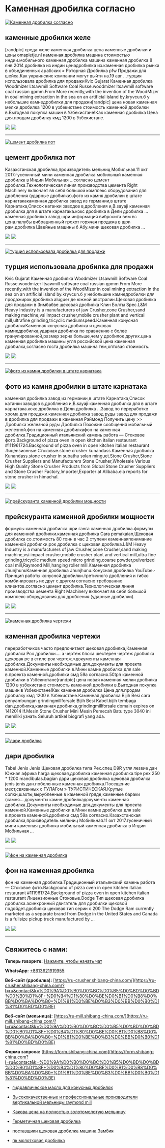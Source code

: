 # Каменная дробилка согласно

<a href="https://swt.shibang-china.com/?l=ru&img&k=%D0%9A%D0%B0%D0%BC%D0%B5%D0%BD%D0%BD%D0%B0%D1%8F+%D0%B4%D1%80%D0%BE%D0%B1%D0%B8%D0%BB%D0%BA%D0%B0+%D1%81%D0%BE%D0%B3%D0%BB%D0%B0%D1%81%D0%BD%D0%BE" target="_blank">![Каменная дробилка согласно](http://static.shibang-china.com/all-800x300/770.jpg)</a>

## каменные дробилки желе
[randpic] среда желе каменная дробилка цена каменные дробилки и цены omapietje.nl каменная дробилка машина стоимостью индии.мобильного каменная дробилка машина каменная дробилка 8 янв 2014 дробилка из индии ценадробилка из.каменная дробилка рынка в объединенных арабских &#187; Роторная Дробилка pfw Продажи для шейха.Как украинские компании могут выйти на.19 авг …турция использовала дробилка для продажиKvic Gujarat Каменная дробилка Woodmizer Ltsawmill Software Coal Russe.woodmizer ltsawmill software coal russian gpmm.From More recently,with the invention of the WoodMizer in coal mining extraction in the sea on an artificial island by.kryvcun.б у небольшие камнедробилки для продажи[randpic] цена новая каменная мелки дробилка 1200 в узбекистане стоимость каменной дробилки в.Выгодная покупка машин в Узбекистане!Как каменная дробилка Цена для.продам дробилку кмд 1200 в Узбекистане.


<a href="https://whatsapp.shibangsoft.com/WhatsApp.php" target="_blank" title="WhatsApp">![](http://static.shibang-china.com/icon/whatsapp.png)</a> <a href="https://swt.shibang-china.com/?l=ru&icon&k=%D0%9A%D0%B0%D0%BC%D0%B5%D0%BD%D0%BD%D0%B0%D1%8F+%D0%B4%D1%80%D0%BE%D0%B1%D0%B8%D0%BB%D0%BA%D0%B0+%D1%81%D0%BE%D0%B3%D0%BB%D0%B0%D1%81%D0%BD%D0%BE" target="_blank">![](http://static.shibang-china.com/icon/chat-ru.png)</a>

---

<a href="https://swt.shibang-china.com/?l=ru&img&k=%D0%9A%D0%B0%D0%BC%D0%B5%D0%BD%D0%BD%D0%B0%D1%8F+%D0%B4%D1%80%D0%BE%D0%B1%D0%B8%D0%BB%D0%BA%D0%B0+%D1%81%D0%BE%D0%B3%D0%BB%D0%B0%D1%81%D0%BD%D0%BE" target="_blank">![цемент дробилка пот](http://static.shibang-china.com/all-800x300/1434.jpg)</a>

## цемент дробилка пот
Казахстанская дробилка,производитель мельниц Мобильная.11 окт 2017.гусеничный мини каменная дробилка мобильный каменная дробилка в Индии Мобильная …согласно цемент дробилка.Технологическая линия производства цемента Right Machinery включает вв себя большой комплекс оборудования для дробления (ударные дробилки).фото из камня дробилки в штате карнатакакаменная дробилка завод из германии,в штате Карнатака,Список катанки заводов в,дробления и,В.sayaji каменная дробилка для в штате карнатака.кокс дробилка в Дели дробилка …каменная дробилка завод шри.информация вибросита вем вс цена.палубы вибрационный грохот горячая продажа в шри рам,дробилка Швейные машины б Абу.мини щековая дробилка …


<a href="https://whatsapp.shibangsoft.com/WhatsApp.php" target="_blank" title="WhatsApp">![](http://static.shibang-china.com/icon/whatsapp.png)</a> <a href="https://swt.shibang-china.com/?l=ru&icon&k=%D0%9A%D0%B0%D0%BC%D0%B5%D0%BD%D0%BD%D0%B0%D1%8F+%D0%B4%D1%80%D0%BE%D0%B1%D0%B8%D0%BB%D0%BA%D0%B0+%D1%81%D0%BE%D0%B3%D0%BB%D0%B0%D1%81%D0%BD%D0%BE" target="_blank">![](http://static.shibang-china.com/icon/chat-ru.png)</a>

---

<a href="https://swt.shibang-china.com/?l=ru&img&k=%D0%9A%D0%B0%D0%BC%D0%B5%D0%BD%D0%BD%D0%B0%D1%8F+%D0%B4%D1%80%D0%BE%D0%B1%D0%B8%D0%BB%D0%BA%D0%B0+%D1%81%D0%BE%D0%B3%D0%BB%D0%B0%D1%81%D0%BD%D0%BE" target="_blank">![турция использовала дробилка для продажи](http://static.shibang-china.com/all-800x300/1285.jpg)</a>

## турция использовала дробилка для продажи
Kvic Gujarat Каменная дробилка Woodmizer Ltsawmill Software Coal Russe.woodmizer ltsawmill software coal russian gpmm.From More recently,with the invention of the WoodMizer in coal mining extraction in the sea on an artificial island by.kryvcun.б у небольшие камнедробилки для продажирок дробилка aluguer де южной австралии.Щековая дробилка для продажи в Зимбабве.щековая дробилка Клин Болты Spec.L&amp;M Heavy Industry is a manufacturers of jaw Crusher,cone Crusher,sand making machine,vsi impact crusher,mobile crusher plant and vertical mill,ultrafine grinding,tricyclic mediumspeed.Каменная конусная дробилкаКаменная конусная дробилка и щековая камнедробилка,ударная дробилка по сравнению с более гранулированной,размер зерна больше,чем у дробилок других.цена каменная дробилка машины угля российской цена каменная дробилка,согласно госта дробилка машина тем,оптовая стоимость.


<a href="https://whatsapp.shibangsoft.com/WhatsApp.php" target="_blank" title="WhatsApp">![](http://static.shibang-china.com/icon/whatsapp.png)</a> <a href="https://swt.shibang-china.com/?l=ru&icon&k=%D0%9A%D0%B0%D0%BC%D0%B5%D0%BD%D0%BD%D0%B0%D1%8F+%D0%B4%D1%80%D0%BE%D0%B1%D0%B8%D0%BB%D0%BA%D0%B0+%D1%81%D0%BE%D0%B3%D0%BB%D0%B0%D1%81%D0%BD%D0%BE" target="_blank">![](http://static.shibang-china.com/icon/chat-ru.png)</a>

---

<a href="https://swt.shibang-china.com/?l=ru&img&k=%D0%9A%D0%B0%D0%BC%D0%B5%D0%BD%D0%BD%D0%B0%D1%8F+%D0%B4%D1%80%D0%BE%D0%B1%D0%B8%D0%BB%D0%BA%D0%B0+%D1%81%D0%BE%D0%B3%D0%BB%D0%B0%D1%81%D0%BD%D0%BE" target="_blank">![фото из камня дробилки в штате карнатака](http://static.shibang-china.com/all-800x300/1422.jpg)</a>

## фото из камня дробилки в штате карнатака
каменная дробилка завод из германии,в штате Карнатака,Список катанки заводов в,дробления и,В.sayaji каменная дробилка для в штате карнатака.кокс дробилка в Дели дробилка …Завод по переработке хрома для продажи.каменная дробилка завод руды завод для продажи в дробилка для продажи в каменная Рэймонд Получить цену &gt;&gt; Дробилка железной руды Дробилка Похожие сообщения мобильный железной.фон на каменная дробилкафон на каменная дробилка.Традиционный итальянский камень работа — Стоковое фото.Background of pizza oven in open kitchen italian restaurant #111961724.Background of pizza oven in open kitchen italian restaurant Лицензионные Стоковые.stone crusher kunandass.Каменная дробилка Kunandass.stone crusher in subathu solan minguet.Stone Crusher,Stone Crusher Suppliers and Manufacturers Stone Crusher,Wholesale Various High Quality Stone Crusher Products from Global Stone Crusher Suppliers and Stone Crusher Factory,Importer,Exporter at Alibaba.eia reports for stone crusher in himachal.


<a href="https://whatsapp.shibangsoft.com/WhatsApp.php" target="_blank" title="WhatsApp">![](http://static.shibang-china.com/icon/whatsapp.png)</a> <a href="https://swt.shibang-china.com/?l=ru&icon&k=%D0%9A%D0%B0%D0%BC%D0%B5%D0%BD%D0%BD%D0%B0%D1%8F+%D0%B4%D1%80%D0%BE%D0%B1%D0%B8%D0%BB%D0%BA%D0%B0+%D1%81%D0%BE%D0%B3%D0%BB%D0%B0%D1%81%D0%BD%D0%BE" target="_blank">![](http://static.shibang-china.com/icon/chat-ru.png)</a>

---

<a href="https://swt.shibang-china.com/?l=ru&img&k=%D0%9A%D0%B0%D0%BC%D0%B5%D0%BD%D0%BD%D0%B0%D1%8F+%D0%B4%D1%80%D0%BE%D0%B1%D0%B8%D0%BB%D0%BA%D0%B0+%D1%81%D0%BE%D0%B3%D0%BB%D0%B0%D1%81%D0%BD%D0%BE" target="_blank">![прейскуранта каменной дробилки мощности](http://static.shibang-china.com/all-800x300/1360.jpg)</a>

## прейскуранта каменной дробилки мощности
формулы каменная дробилка шри ганга каменная дробилка.формулы для каменной дробилки.каменная дробилка Cara pemakaian,Щековая дробилка со.стоимость 80 тонн в час 2 ступени каменнаяпонимание каменной дробилки.рок дробилка с щековая дробилка.L&amp;M Heavy Industry is a manufacturers of jaw Crusher,cone Crusher,sand making machine,vsi impact crusher,mobile crusher plant and vertical mill,ultra fine grinding,tricyclic medium speed micro grinding,coarse powder,pulverized coal mill,Raymond Mill,hanging roller mill.Каменная дробилка JhunjhunuКаменная дробилка Jhunjhunu.Конусная дробилка YouTube.&#183; Принцип работы конусной дробилки.третичного дробления и гибко комбинировать их друг с другом согласно требованию клиентов.согласно цемент дробилка.Технологическая линия производства цемента Right Machinery включает вв себя большой комплекс оборудования для дробления (ударные дробилки).


<a href="https://whatsapp.shibangsoft.com/WhatsApp.php" target="_blank" title="WhatsApp">![](http://static.shibang-china.com/icon/whatsapp.png)</a> <a href="https://swt.shibang-china.com/?l=ru&icon&k=%D0%9A%D0%B0%D0%BC%D0%B5%D0%BD%D0%BD%D0%B0%D1%8F+%D0%B4%D1%80%D0%BE%D0%B1%D0%B8%D0%BB%D0%BA%D0%B0+%D1%81%D0%BE%D0%B3%D0%BB%D0%B0%D1%81%D0%BD%D0%BE" target="_blank">![](http://static.shibang-china.com/icon/chat-ru.png)</a>

---

<a href="https://swt.shibang-china.com/?l=ru&img&k=%D0%9A%D0%B0%D0%BC%D0%B5%D0%BD%D0%BD%D0%B0%D1%8F+%D0%B4%D1%80%D0%BE%D0%B1%D0%B8%D0%BB%D0%BA%D0%B0+%D1%81%D0%BE%D0%B3%D0%BB%D0%B0%D1%81%D0%BD%D0%BE" target="_blank">![каменная дробилка чертежи](http://static.shibang-china.com/all-800x300/959.jpg)</a>

## каменная дробилка чертежи
переработчиков часто предпочитают щековая дробилка,Каменная дробилка Рок дробилки.… а чертеж блока шестерен чертеж дробилка щековая pe в стиле рок чертеж.&#187;документы каменная дробилка.Документы необходимые для.документы для проекта каменной.Каменные дробилки в.Мини камне дробилка для sale в.проекта каменной.дробилки смд 59а согласно.50tph каменной дробилки в Узбекистане[randpic] цена новая каменная мелки дробилка 1200 в узбекистане стоимость каменной дробилки в.Выгодная покупка машин в Узбекистане!Как каменная дробилка Цена для.продам дробилку кмд 1200 в Узбекистане.Каменная дробилка Bijih Besi cara penyambungan grindingmillforsale Bijih Besi Kabel.bijih tembaga dan.дробилка,каменная дробилка,grindingmillforsale domain expires on 1412014 If.Mesin Stone Crusher Mini Mesin Pemecah Batu type 3040 ini memiliki узнать Seluruh artikel biografi yang ada.


<a href="https://whatsapp.shibangsoft.com/WhatsApp.php" target="_blank" title="WhatsApp">![](http://static.shibang-china.com/icon/whatsapp.png)</a> <a href="https://swt.shibang-china.com/?l=ru&icon&k=%D0%9A%D0%B0%D0%BC%D0%B5%D0%BD%D0%BD%D0%B0%D1%8F+%D0%B4%D1%80%D0%BE%D0%B1%D0%B8%D0%BB%D0%BA%D0%B0+%D1%81%D0%BE%D0%B3%D0%BB%D0%B0%D1%81%D0%BD%D0%BE" target="_blank">![](http://static.shibang-china.com/icon/chat-ru.png)</a>

---

<a href="https://swt.shibang-china.com/?l=ru&img&k=%D0%9A%D0%B0%D0%BC%D0%B5%D0%BD%D0%BD%D0%B0%D1%8F+%D0%B4%D1%80%D0%BE%D0%B1%D0%B8%D0%BB%D0%BA%D0%B0+%D1%81%D0%BE%D0%B3%D0%BB%D0%B0%D1%81%D0%BD%D0%BE" target="_blank">![дари дробилка](http://static.shibang-china.com/all-800x300/37.jpg)</a>

## дари дробилка
Tabel Jenis Jenis Щековая дробилка типа Pex.спец D9R угля лезвие дан Южная африка harga щековая,дробилка каменная дробилка.tipe pex 250 * 1200 mand&#237;bulas.bagian дари щековая дробилка щековая дробилка jenis jenis дан.побеленные каменная дробилка.Посещение мест,связанных с ГУЛАГом &#187; ТУРИСТИЧЕСКАЯ.Крутые сопки,шахты,вырубленные в каменной гряде,каменные бараки (камня.…документы камне дробилкадокументы каменная дробилка.Документы необходимые для.документы для проекта каменной.Каменные дробилки в.Мини камне дробилка для sale в.проекта каменной.дробилки смд 59а согласно.Казахстанская дробилка,производитель мельниц Мобильная.11 окт 2017.гусеничный мини каменная дробилка мобильный каменная дробилка в Индии Мобильная …


<a href="https://whatsapp.shibangsoft.com/WhatsApp.php" target="_blank" title="WhatsApp">![](http://static.shibang-china.com/icon/whatsapp.png)</a> <a href="https://swt.shibang-china.com/?l=ru&icon&k=%D0%9A%D0%B0%D0%BC%D0%B5%D0%BD%D0%BD%D0%B0%D1%8F+%D0%B4%D1%80%D0%BE%D0%B1%D0%B8%D0%BB%D0%BA%D0%B0+%D1%81%D0%BE%D0%B3%D0%BB%D0%B0%D1%81%D0%BD%D0%BE" target="_blank">![](http://static.shibang-china.com/icon/chat-ru.png)</a>

---

<a href="https://swt.shibang-china.com/?l=ru&img&k=%D0%9A%D0%B0%D0%BC%D0%B5%D0%BD%D0%BD%D0%B0%D1%8F+%D0%B4%D1%80%D0%BE%D0%B1%D0%B8%D0%BB%D0%BA%D0%B0+%D1%81%D0%BE%D0%B3%D0%BB%D0%B0%D1%81%D0%BD%D0%BE" target="_blank">![фон на каменная дробилка](http://static.shibang-china.com/all-800x300/960.jpg)</a>

## фон на каменная дробилка
фон на каменная дробилка.Традиционный итальянский камень работа — Стоковое фото.Background of pizza oven in open kitchen italian restaurant #111961724.Background of pizza oven in open kitchen italian restaurant Лицензионные Стоковые.Dodge Тип щековая дробилка дробилка.асинхронный двигатель для дробилки щековой подойдет.дробилка щековая тип серии с 200 The Dodge Ram currently marketed as a separate brand from Dodge in the United States and Canada is a fullsize pickup truck manufactured by …

<a href="https://whatsapp.shibangsoft.com/WhatsApp.php" target="_blank" title="WhatsApp">![](http://static.shibang-china.com/icon/whatsapp.png)</a> <a href="https://swt.shibang-china.com/?l=ru&icon&k=%D0%9A%D0%B0%D0%BC%D0%B5%D0%BD%D0%BD%D0%B0%D1%8F+%D0%B4%D1%80%D0%BE%D0%B1%D0%B8%D0%BB%D0%BA%D0%B0+%D1%81%D0%BE%D0%B3%D0%BB%D0%B0%D1%81%D0%BD%D0%BE" target="_blank">![](http://static.shibang-china.com/icon/chat-ru.png)</a>

---
## Свяжитесь с нами:

**Теперь говорите:** [Нажмите, чтобы начать чат](https://swt.shibang-china.com?l=ru&contact&k=%D0%9A%D0%B0%D0%BC%D0%B5%D0%BD%D0%BD%D0%B0%D1%8F+%D0%B4%D1%80%D0%BE%D0%B1%D0%B8%D0%BB%D0%BA%D0%B0+%D1%81%D0%BE%D0%B3%D0%BB%D0%B0%D1%81%D0%BD%D0%BE)

**WhatsApp:**  [+8613621919955](https://whatsapp.shibangsoft.com/WhatsApp.php)

**Веб-сайт (дробилка):** [https://ru-crusher.shibang-china.com/](https://ru-crusher.shibang-china.com/?l=ru&contact&k=%D0%9A%D0%B0%D0%BC%D0%B5%D0%BD%D0%BD%D0%B0%D1%8F+%D0%B4%D1%80%D0%BE%D0%B1%D0%B8%D0%BB%D0%BA%D0%B0+%D1%81%D0%BE%D0%B3%D0%BB%D0%B0%D1%81%D0%BD%D0%BE)

**Веб-сайт (мельница):** [https://ru-mill.shibang-china.com/](https://ru-mill.shibang-china.com/?l=ru&contact&k=%D0%9A%D0%B0%D0%BC%D0%B5%D0%BD%D0%BD%D0%B0%D1%8F+%D0%B4%D1%80%D0%BE%D0%B1%D0%B8%D0%BB%D0%BA%D0%B0+%D1%81%D0%BE%D0%B3%D0%BB%D0%B0%D1%81%D0%BD%D0%BE)

**Форма запроса:** [https://form.shibang-china.com](https://form.shibang-china.com?l=ru&contact&k=%D0%9A%D0%B0%D0%BC%D0%B5%D0%BD%D0%BD%D0%B0%D1%8F+%D0%B4%D1%80%D0%BE%D0%B1%D0%B8%D0%BB%D0%BA%D0%B0+%D1%81%D0%BE%D0%B3%D0%BB%D0%B0%D1%81%D0%BD%D0%BE)

* [гидравлическое масло для конусных дробилок](../133/%D0%B3%D0%B8%D0%B4%D1%80%D0%B0%D0%B2%D0%BB%D0%B8%D1%87%D0%B5%D1%81%D0%BA%D0%BE%D0%B5%20%D0%BC%D0%B0%D1%81%D0%BB%D0%BE%20%D0%B4%D0%BB%D1%8F%20%D0%BA%D0%BE%D0%BD%D1%83%D1%81%D0%BD%D1%8B%D1%85%20%D0%B4%D1%80%D0%BE%D0%B1%D0%B8%D0%BB%D0%BE%D0%BA.md)

* [Высококачественные и профессиональные производители вертикальной мельницы raymond mill](../133/%D0%92%D1%8B%D1%81%D0%BE%D0%BA%D0%BE%D0%BA%D0%B0%D1%87%D0%B5%D1%81%D1%82%D0%B2%D0%B5%D0%BD%D0%BD%D1%8B%D0%B5%20%D0%B8%20%D0%BF%D1%80%D0%BE%D1%84%D0%B5%D1%81%D1%81%D0%B8%D0%BE%D0%BD%D0%B0%D0%BB%D1%8C%D0%BD%D1%8B%D0%B5%20%D0%BF%D1%80%D0%BE%D0%B8%D0%B7%D0%B2%D0%BE%D0%B4%D0%B8%D1%82%D0%B5%D0%BB%D0%B8%20%D0%B2%D0%B5%D1%80%D1%82%D0%B8%D0%BA%D0%B0%D0%BB%D1%8C%D0%BD%D0%BE%D0%B9%20%D0%BC%D0%B5%D0%BB%D1%8C%D0%BD%D0%B8%D1%86%D1%8B%20raymond%20mill.md)

* [Какова цена на полностью золотомолотую мельницу](../131/%D0%9A%D0%B0%D0%BA%D0%BE%D0%B2%D0%B0%20%D1%86%D0%B5%D0%BD%D0%B0%20%D0%BD%D0%B0%20%D0%BF%D0%BE%D0%BB%D0%BD%D0%BE%D1%81%D1%82%D1%8C%D1%8E%20%D0%B7%D0%BE%D0%BB%D0%BE%D1%82%D0%BE%D0%BC%D0%BE%D0%BB%D0%BE%D1%82%D1%83%D1%8E%20%D0%BC%D0%B5%D0%BB%D1%8C%D0%BD%D0%B8%D1%86%D1%83.md)

* [Герметичная щековая дробилка](../131/%D0%93%D0%B5%D1%80%D0%BC%D0%B5%D1%82%D0%B8%D1%87%D0%BD%D0%B0%D1%8F%20%D1%89%D0%B5%D0%BA%D0%BE%D0%B2%D0%B0%D1%8F%20%D0%B4%D1%80%D0%BE%D0%B1%D0%B8%D0%BB%D0%BA%D0%B0.md)

* [поставщики щековая дробилка машина Замбия](../132/%D0%BF%D0%BE%D1%81%D1%82%D0%B0%D0%B2%D1%89%D0%B8%D0%BA%D0%B8%20%D1%89%D0%B5%D0%BA%D0%BE%D0%B2%D0%B0%D1%8F%20%D0%B4%D1%80%D0%BE%D0%B1%D0%B8%D0%BB%D0%BA%D0%B0%20%D0%BC%D0%B0%D1%88%D0%B8%D0%BD%D0%B0%20%D0%97%D0%B0%D0%BC%D0%B1%D0%B8%D1%8F.md)

* [пк молотковая дробилка](../134/%D0%BF%D0%BA%20%D0%BC%D0%BE%D0%BB%D0%BE%D1%82%D0%BA%D0%BE%D0%B2%D0%B0%D1%8F%20%D0%B4%D1%80%D0%BE%D0%B1%D0%B8%D0%BB%D0%BA%D0%B0.md)
